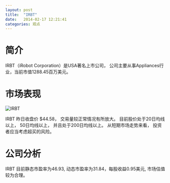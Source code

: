 ```yaml
---
layout: post
title:  "IRBT"
date:   2014-02-17 12:21:41
categories: 观点
---
```


# 简介
IRBT（iRobot Corporation）是USA著名上市公司，
公司主要从事Appliances行业，当前市值1288.45百万美元。

# 市场表现

![IRBT](http://finviz.com/chart.ashx?t=IRBT&ty=c&ta=1&p=d&s=l)

IRBT 昨日收盘价 $44.58，
交易量较正常情况有所放大。
目前股价处于20日均线以上，
50日均线以上，
并且处于200日均线以上。
从短期市场走势来看，
投资者应当考虑超买的风险。

# 公司分析
IRBT 目前静态市盈率为46.93, 动态市盈率为31.84，每股收益0.95美元,
市场估值较为合理。
